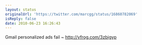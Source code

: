 ```yaml
---
layout: status
originalUrl: 'https://twitter.com/marcgg/status/16860782069'
isReply: false
date: 2010-06-23 16:26:43
---
```


Gmail personalized ads fail ~  http://yfrog.com/3zbigyp
